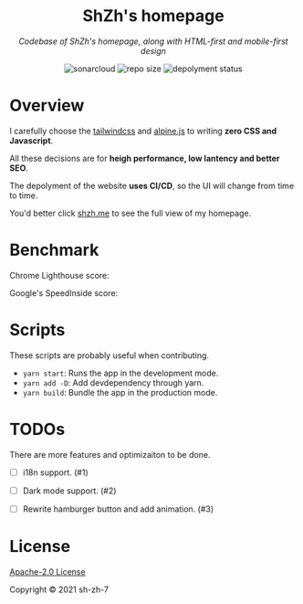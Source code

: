 

<h1 align="center">ShZh's homepage</h1>

<p align="center"><i>Codebase of ShZh's homepage, along with HTML-first and mobile-first design</i></p>

<p align="center">
    <a href="https://sonarcloud.io/dashboard?id=ShZh-websites_my-personal-homepage" style="text-decoration:none" >
        <img src="https://sonarcloud.io/api/project_badges/measure?project=ShZh-websites_my-personal-homepage&metric=vulnerabilities" alt="sonarcloud"/>
    </a>
    <a href="https://github.com/ShZh-websites/my-personal-homepage" style="text-decoration:none" >
        <img src="https://img.shields.io/github/repo-size/ShZh-websites/my-personal-homepage" alt="repo size"/>
    </a>
  <a href="https://app.netlify.com/sites/sad-bardeen-bf5b4e/deploys" style="text-decoration:none">
        <img src="https://api.netlify.com/api/v1/badges/6e9453ef-0890-49a6-94c8-19546c95e5ec/deploy-status" alt="depolyment status"/>
    </a>
</p>

# Overview

I carefully choose the [tailwindcss](https://tailwindcss.com/) and [alpine.js](https://alpinejs.dev/) to writing **zero CSS and Javascript**.

All these decisions are for **heigh performance, low lantency and better SEO**.

The depolyment of the website **uses CI/CD**, so the UI will change from time to time.

You'd better click [shzh.me](https://shzh.me) to see the full view of my homepage.



# Benchmark

Chrome Lighthouse score:



Google's SpeedInside score:



# Scripts

These scripts are probably useful when contributing.

- `yarn start`: Runs the app in the development mode.
- `yarn add -D`: Add devdependency through yarn.
- `yarn build`: Bundle the app in the production mode.



# TODOs

There are more features and optimizaiton to be done.

- [ ] i18n support. (#1)
- [ ] Dark mode support. (#2)
- [ ] Rewrite hamburger button and add animation. (#3)



# License

[Apache-2.0 License](LICENSE)

Copyright ©️ 2021 sh-zh-7